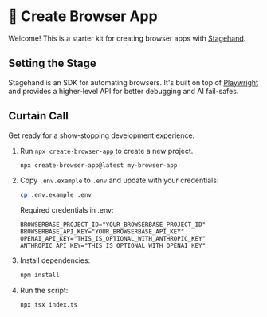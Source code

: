 # 🤘 Create Browser App

Welcome! This is a starter kit for creating browser apps with [Stagehand](https://github.com/browserbase/stagehand).

## Setting the Stage

Stagehand is an SDK for automating browsers. It's built on top of [Playwright](https://playwright.dev/) and provides a higher-level API for better debugging and AI fail-safes.

## Curtain Call

Get ready for a show-stopping development experience.

1. Run `npx create-browser-app` to create a new project.

   ```bash
   npx create-browser-app@latest my-browser-app
   ```

2. Copy `.env.example` to `.env` and update with your credentials:

   ```bash
   cp .env.example .env
   ```

   Required credentials in .env:

   ```
   BROWSERBASE_PROJECT_ID="YOUR_BROWSERBASE_PROJECT_ID"
   BROWSERBASE_API_KEY="YOUR_BROWSERBASE_API_KEY"
   OPENAI_API_KEY="THIS_IS_OPTIONAL_WITH_ANTHROPIC_KEY"
   ANTHROPIC_API_KEY="THIS_IS_OPTIONAL_WITH_OPENAI_KEY"
   ```

3. Install dependencies:

   ```bash
   npm install
   ```

4. Run the script:

   ```bash
   npx tsx index.ts
   ```
